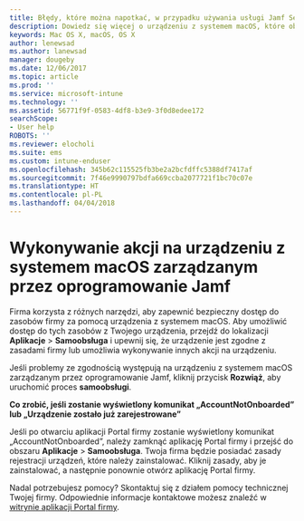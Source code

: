 ```yaml
---
title: Błędy, które można napotkać, w przypadku używania usługi Jamf Self Service | Microsoft Docs
description: Dowiedz się więcej o urządzeniu z systemem macOS, które obsługuje usługę Intune i jest zarządzane przez oprogramowanie Jamf.
keywords: Mac OS X, macOS, OS X
author: lenewsad
ms.author: lanewsad
manager: dougeby
ms.date: 12/06/2017
ms.topic: article
ms.prod: ''
ms.service: microsoft-intune
ms.technology: ''
ms.assetid: 56771f9f-0583-4df8-b3e9-3f0d8edee172
searchScope:
- User help
ROBOTS: ''
ms.reviewer: elocholi
ms.suite: ems
ms.custom: intune-enduser
ms.openlocfilehash: 345b62c115525fb3be2a2bcfdffc5388df7417af
ms.sourcegitcommit: 7f46e9990797bdfa669ccba2077721f1bc70c07e
ms.translationtype: HT
ms.contentlocale: pl-PL
ms.lasthandoff: 04/04/2018
---
```

# <a name="performing-actions-on-a-macos-device-managed-by-jamf"></a>Wykonywanie akcji na urządzeniu z systemem macOS zarządzanym przez oprogramowanie Jamf

Firma korzysta z różnych narzędzi, aby zapewnić bezpieczny dostęp do zasobów firmy za pomocą urządzenia z systemem macOS. Aby umożliwić dostęp do tych zasobów z Twojego urządzenia, przejdź do lokalizacji **Aplikacje**  >  **Samoobsługa** i upewnij się, że urządzenie jest zgodne z zasadami firmy lub umożliwia wykonywanie innych akcji na urządzeniu.

Jeśli problemy ze zgodnością występują na urządzeniu z systemem macOS zarządzanym przez oprogramowanie Jamf, kliknij przycisk **Rozwiąż**, aby uruchomić proces **samoobsługi**.

__Co zrobić, jeśli zostanie wyświetlony komunikat „AccountNotOnboarded” lub „Urządzenie zostało już zarejestrowane”__

Jeśli po otwarciu aplikacji Portal firmy zostanie wyświetlony komunikat „AccountNotOnboarded”, należy zamknąć aplikację Portal firmy i przejść do obszaru **Aplikacje** > **Samoobsługa**. Twoja firma będzie posiadać zasady rejestracji urządzeń, które należy zainstalować. Kliknij zasady, aby je zainstalować, a następnie ponownie otwórz aplikację Portal firmy.

Nadal potrzebujesz pomocy? Skontaktuj się z działem pomocy technicznej Twojej firmy. Odpowiednie informacje kontaktowe możesz znaleźć w [witrynie aplikacji Portal firmy](https://portal.manage.microsoft.com#HelpDeskDialog).
